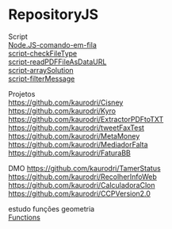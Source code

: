 # RepositoryJS

Script
<br>[Node.JS-comando-em-fila](https://github.com/kaurodri/Node.JS-comando-em-fila)
<br>[script-checkFileType](https://github.com/kaurodri/script-checkFileType)
<br>[script-readPDFFileAsDataURL](https://github.com/kaurodri/script-readPDFFileAsDataURL)
<br>[script-arraySolution](https://github.com/kaurodri/script-arraySolution)
<br>[script-filterMessage](https://github.com/kaurodri/script-filterMessage)

Projetos
<br>https://github.com/kaurodri/Cisney
<br>https://github.com/kaurodri/Kyro
<br>https://github.com/kaurodri/ExtractorPDFtoTXT
<br>https://github.com/kaurodri/tweetFaxTest
<br>https://github.com/kaurodri/MetaMoney
<br>https://github.com/kaurodri/MediadorFalta
<br>https://github.com/kaurodri/FaturaBB

DMO
https://github.com/kaurodri/TamerStatus
https://github.com/kaurodri/RecolherInfoWeb
https://github.com/kaurodri/CalculadoraClon
https://github.com/kaurodri/CCPVersion2.0

estudo funções geometria
<br>[Functions](https://github.com/kaurodri/Functions)

